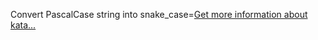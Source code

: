 Convert PascalCase string into snake_case=[Get more information about kata...](/kata/529b418d533b76924600085d)
